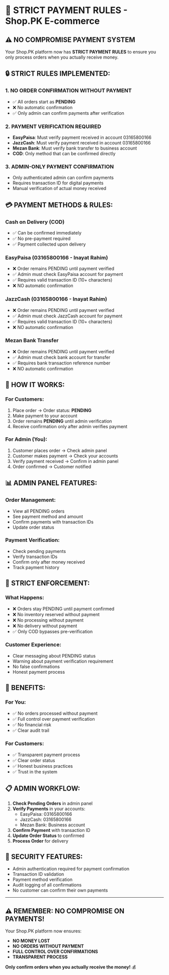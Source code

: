 # 🚨 STRICT PAYMENT RULES - Shop.PK E-commerce

## ⚠️ **NO COMPROMISE PAYMENT SYSTEM**

Your Shop.PK platform now has **STRICT PAYMENT RULES** to ensure you only process orders when you actually receive money.

## 🔒 **STRICT RULES IMPLEMENTED:**

### 1. **NO ORDER CONFIRMATION WITHOUT PAYMENT**
- ✅ All orders start as **PENDING**
- ❌ No automatic confirmation
- ✅ Only admin can confirm payments after verification

### 2. **PAYMENT VERIFICATION REQUIRED**
- **EasyPaisa**: Must verify payment received in account 03165800166
- **JazzCash**: Must verify payment received in account 03165800166  
- **Mezan Bank**: Must verify bank transfer to business account
- **COD**: Only method that can be confirmed directly

### 3. **ADMIN-ONLY PAYMENT CONFIRMATION**
- Only authenticated admin can confirm payments
- Requires transaction ID for digital payments
- Manual verification of actual money received

## 💳 **PAYMENT METHODS & RULES:**

### **Cash on Delivery (COD)**
- ✅ Can be confirmed immediately
- ✅ No pre-payment required
- ✅ Payment collected upon delivery

### **EasyPaisa (03165800166 - Inayat Rahim)**
- ❌ Order remains PENDING until payment verified
- ✅ Admin must check EasyPaisa account for payment
- ✅ Requires valid transaction ID (10+ characters)
- ❌ NO automatic confirmation

### **JazzCash (03165800166 - Inayat Rahim)**
- ❌ Order remains PENDING until payment verified
- ✅ Admin must check JazzCash account for payment
- ✅ Requires valid transaction ID (10+ characters)
- ❌ NO automatic confirmation

### **Mezan Bank Transfer**
- ❌ Order remains PENDING until payment verified
- ✅ Admin must check bank account for transfer
- ✅ Requires bank transaction reference number
- ❌ NO automatic confirmation

## 🔧 **HOW IT WORKS:**

### **For Customers:**
1. Place order → Order status: **PENDING**
2. Make payment to your account
3. Order remains **PENDING** until admin verification
4. Receive confirmation only after admin verifies payment

### **For Admin (You):**
1. Customer places order → Check admin panel
2. Customer makes payment → Check your accounts
3. Verify payment received → Confirm in admin panel
4. Order confirmed → Customer notified

## 📊 **ADMIN PANEL FEATURES:**

### **Order Management:**
- View all PENDING orders
- See payment method and amount
- Confirm payments with transaction IDs
- Update order status

### **Payment Verification:**
- Check pending payments
- Verify transaction IDs
- Confirm only after money received
- Track payment history

## 🚨 **STRICT ENFORCEMENT:**

### **What Happens:**
- ❌ Orders stay PENDING until payment confirmed
- ❌ No inventory reserved without payment
- ❌ No processing without payment
- ❌ No delivery without payment
- ✅ Only COD bypasses pre-verification

### **Customer Experience:**
- Clear messaging about PENDING status
- Warning about payment verification requirement
- No false confirmations
- Honest payment process

## 🎯 **BENEFITS:**

### **For You:**
- ✅ No orders processed without payment
- ✅ Full control over payment verification
- ✅ No financial risk
- ✅ Clear audit trail

### **For Customers:**
- ✅ Transparent payment process
- ✅ Clear order status
- ✅ Honest business practices
- ✅ Trust in the system

## 📋 **ADMIN WORKFLOW:**

1. **Check Pending Orders** in admin panel
2. **Verify Payments** in your accounts:
   - EasyPaisa: 03165800166
   - JazzCash: 03165800166
   - Mezan Bank: Business account
3. **Confirm Payment** with transaction ID
4. **Update Order Status** to confirmed
5. **Process Order** for delivery

## 🔐 **SECURITY FEATURES:**

- Admin authentication required for payment confirmation
- Transaction ID validation
- Payment method verification
- Audit logging of all confirmations
- No customer can confirm their own payments

---

## ⚠️ **REMEMBER: NO COMPROMISE ON PAYMENTS!**

Your Shop.PK platform now ensures:
- **NO MONEY LOST**
- **NO ORDERS WITHOUT PAYMENT**
- **FULL CONTROL OVER CONFIRMATIONS**
- **TRANSPARENT PROCESS**

**Only confirm orders when you actually receive the money!** 💰
